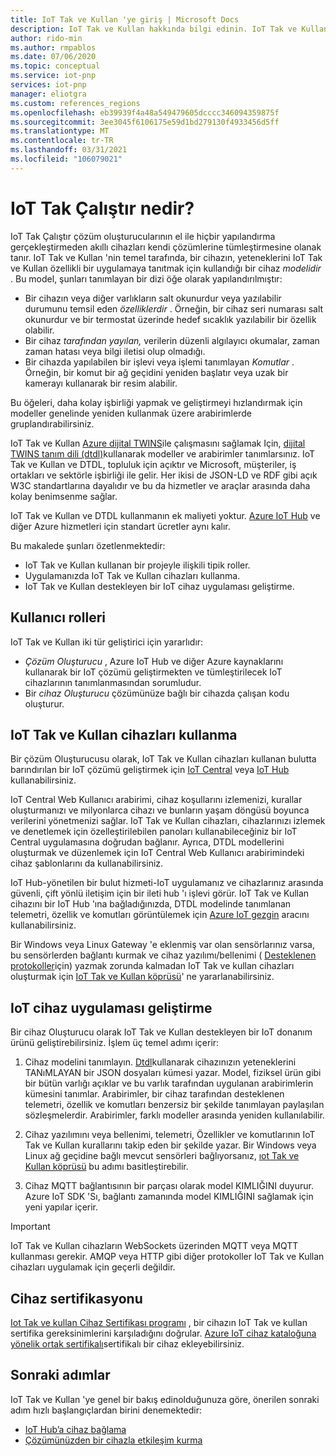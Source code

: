 ```yaml
---
title: IoT Tak ve Kullan 'ye giriş | Microsoft Docs
description: IoT Tak ve Kullan hakkında bilgi edinin. IoT Tak ve Kullan, akıllı IoT cihazlarının yeteneklerini bildirmesine olanak sağlayan bir açık modelleme dilini temel alır. IoT cihazları, bulut çözümlerine bağlandıklarında cihaz modeli olarak adlandırılan bu bildirimi sunar. Bulut çözümü daha sonra herhangi bir kod yazmadan cihazı otomatik olarak anlayabilir ve bununla etkileşime başlayabilir.
author: rido-min
ms.author: rmpablos
ms.date: 07/06/2020
ms.topic: conceptual
ms.service: iot-pnp
services: iot-pnp
manager: eliotgra
ms.custom: references_regions
ms.openlocfilehash: eb39939f4a48a549479605dcccc346094359875f
ms.sourcegitcommit: 3ee3045f6106175e59d1bd279130f4933456d5ff
ms.translationtype: MT
ms.contentlocale: tr-TR
ms.lasthandoff: 03/31/2021
ms.locfileid: "106079021"
---
```

# <a name="what-is-iot-plug-and-play"></a>IoT Tak Çalıştır nedir?

IoT Tak Çalıştır çözüm oluşturucularının el ile hiçbir yapılandırma gerçekleştirmeden akıllı cihazları kendi çözümlerine tümleştirmesine olanak tanır. IoT Tak ve Kullan 'nin temel tarafında, bir cihazın, yeteneklerini IoT Tak ve Kullan özellikli bir uygulamaya tanıtmak için kullandığı bir cihaz _modelidir_ . Bu model, şunları tanımlayan bir dizi öğe olarak yapılandırılmıştır:

- Bir cihazın veya diğer varlıkların salt okunurdur veya yazılabilir durumunu temsil eden _özelliklerdir_ . Örneğin, bir cihaz seri numarası salt okunurdur ve bir termostat üzerinde hedef sıcaklık yazılabilir bir özellik olabilir.
- Bir cihaz _tarafından yayılan,_ verilerin düzenli algılayıcı okumalar, zaman zaman hatası veya bilgi iletisi olup olmadığı.
- Bir cihazda yapılabilen bir işlevi veya işlemi tanımlayan _Komutlar_ . Örneğin, bir komut bir ağ geçidini yeniden başlatır veya uzak bir kamerayı kullanarak bir resim alabilir.

Bu öğeleri, daha kolay işbirliği yapmak ve geliştirmeyi hızlandırmak için modeller genelinde yeniden kullanmak üzere arabirimlerde gruplandırabilirsiniz.

IoT Tak ve Kullan [Azure dijital TWINS](../digital-twins/overview.md)ile çalışmasını sağlamak Için, [dijital TWINS tanım dili (dtdl)](https://github.com/Azure/opendigitaltwins-dtdl)kullanarak modeller ve arabirimler tanımlarsınız. IoT Tak ve Kullan ve DTDL, topluluk için açıktır ve Microsoft, müşteriler, iş ortakları ve sektörle işbirliği ile gelir. Her ikisi de JSON-LD ve RDF gibi açık W3C standartlarına dayalıdır ve bu da hizmetler ve araçlar arasında daha kolay benimsenme sağlar.

IoT Tak ve Kullan ve DTDL kullanmanın ek maliyeti yoktur. [Azure IoT Hub](../iot-hub/about-iot-hub.md) ve diğer Azure hizmetleri için standart ücretler aynı kalır.

Bu makalede şunları özetlenmektedir:

- IoT Tak ve Kullan kullanan bir projeyle ilişkili tipik roller.
- Uygulamanızda IoT Tak ve Kullan cihazları kullanma.
- IoT Tak ve Kullan destekleyen bir IoT cihaz uygulaması geliştirme.

## <a name="user-roles"></a>Kullanıcı rolleri

IoT Tak ve Kullan iki tür geliştirici için yararlıdır:

- _Çözüm Oluşturucu_ , Azure IoT Hub ve diğer Azure kaynaklarını kullanarak bir IoT çözümü geliştirmekten ve tümleştirilecek IoT cihazlarının tanımlanmasından sorumludur.
- Bir _cihaz Oluşturucu_ çözümünüze bağlı bir cihazda çalışan kodu oluşturur.

## <a name="use-iot-plug-and-play-devices"></a>IoT Tak ve Kullan cihazları kullanma

Bir çözüm Oluşturucusu olarak, IoT Tak ve Kullan cihazları kullanan bulutta barındırılan bir IoT çözümü geliştirmek için [IoT Central](../iot-central/core/overview-iot-central.md) veya [IoT Hub](../iot-hub/about-iot-hub.md) kullanabilirsiniz.

IoT Central Web Kullanıcı arabirimi, cihaz koşullarını izlemenizi, kurallar oluşturmanızı ve milyonlarca cihazı ve bunların yaşam döngüsü boyunca verilerini yönetmenizi sağlar. IoT Tak ve Kullan cihazları, cihazlarınızı izlemek ve denetlemek için özelleştirilebilen panoları kullanabileceğiniz bir IoT Central uygulamasına doğrudan bağlanır. Ayrıca, DTDL modellerini oluşturmak ve düzenlemek için IoT Central Web Kullanıcı arabirimindeki cihaz şablonlarını da kullanabilirsiniz.

IoT Hub-yönetilen bir bulut hizmeti-IoT uygulamanız ve cihazlarınız arasında güvenli, çift yönlü iletişim için bir ileti hub 'ı işlevi görür. IoT Tak ve Kullan cihazını bir IoT Hub 'ına bağladığınızda, DTDL modelinde tanımlanan telemetri, özellik ve komutları görüntülemek için [Azure IoT gezgin](./howto-use-iot-explorer.md) aracını kullanabilirsiniz.

Bir Windows veya Linux Gateway 'e eklenmiş var olan sensörlarınız varsa, bu sensörlerden bağlantı kurmak ve cihaz yazılımı/bellenimi ( [Desteklenen protokoller](./concepts-iot-pnp-bridge.md#supported-protocols-and-sensors)için) yazmak zorunda kalmadan IoT Tak ve kullan cihazları oluşturmak için [IoT Tak ve Kullan köprüsü](./concepts-iot-pnp-bridge.md)' ne yararlanabilirsiniz.

## <a name="develop-an-iot-device-application"></a>IoT cihaz uygulaması geliştirme

Bir cihaz Oluşturucu olarak IoT Tak ve Kullan destekleyen bir IoT donanım ürünü geliştirebilirsiniz. İşlem üç temel adımı içerir:

1. Cihaz modelini tanımlayın. [Dtdl](https://github.com/Azure/opendigitaltwins-dtdl)kullanarak cihazınızın yeteneklerini TANıMLAYAN bir JSON dosyaları kümesi yazar. Model, fiziksel ürün gibi bir bütün varlığı açıklar ve bu varlık tarafından uygulanan arabirimlerin kümesini tanımlar. Arabirimler, bir cihaz tarafından desteklenen telemetri, özellik ve komutları benzersiz bir şekilde tanımlayan paylaşılan sözleşmelerdir. Arabirimler, farklı modeller arasında yeniden kullanılabilir.

1. Cihaz yazılımını veya bellenimi, telemetri, Özellikler ve komutlarının IoT Tak ve Kullan kurallarını takip eden bir şekilde yazar. Bir Windows veya Linux ağ geçidine bağlı mevcut sensörleri bağlıyorsanız, [ıot Tak ve Kullan köprüsü](./concepts-iot-pnp-bridge.md) bu adımı basitleştirebilir.

1. Cihaz MQTT bağlantısının bir parçası olarak model KIMLIĞINI duyurur. Azure IoT SDK 'Sı, bağlantı zamanında model KIMLIĞINI sağlamak için yeni yapılar içerir.

> [!Important]
> IoT Tak ve Kullan cihazların WebSockets üzerinden MQTT veya MQTT kullanması gerekir. AMQP veya HTTP gibi diğer protokoller IoT Tak ve Kullan cihazları uygulamak için geçerli değildir.

## <a name="device-certification"></a>Cihaz sertifikasyonu

[Iot Tak ve kullan Cihaz Sertifikası programı](../certification/program-requirements-pnp.md) , bir cihazın IoT Tak ve kullan sertifika gereksinimlerini karşıladığını doğrular. [Azure IoT cihaz kataloğuna yönelik ortak sertifikalı](https://aka.ms/devicecatalog)sertifikalı bir cihaz ekleyebilirsiniz.

## <a name="next-steps"></a>Sonraki adımlar

IoT Tak ve Kullan 'ye genel bir bakış edinolduğunuza göre, önerilen sonraki adım hızlı başlangıçlardan birini denemektedir:

- [IoT Hub’a cihaz bağlama](./quickstart-connect-device.md)
- [Çözümünüzden bir cihazla etkileşim kurma](./quickstart-service.md)

